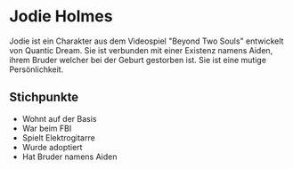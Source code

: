 # Jodie Holmes
Jodie ist ein Charakter aus dem Videospiel "Beyond Two Souls" entwickelt von Quantic Dream. Sie ist verbunden mit einer Existenz namens Aiden, ihrem Bruder welcher bei der Geburt gestorben ist. Sie ist eine mutige Persönlichkeit.
## Stichpunkte
* Wohnt auf der Basis
* War beim FBI
* Spielt Elektrogitarre
* Wurde adoptiert
* Hat Bruder namens Aiden